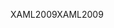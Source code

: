 <span data-ttu-id="958fa-101">XAML2009</span><span class="sxs-lookup"><span data-stu-id="958fa-101">XAML2009</span></span>